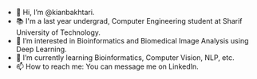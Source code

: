 - 👋 Hi, I’m @kianbakhtari.
- 📚 I'm a last year undergrad, Computer Engineering student at Sharif University of Technology.
- 👀 I’m interested in Bioinformatics and Biomedical Image Analysis using Deep Learning.
- 🧬 I’m currently learning Bioinformatics, Computer Vision, NLP, etc.
- 📫 How to reach me: You can message me on LinkedIn.

<!---
kianbakhtari/kianbakhtari is a ✨ special ✨ repository because its `README.md` (this file) appears on your GitHub profile.
You can click the Preview link to take a look at your changes.
--->
